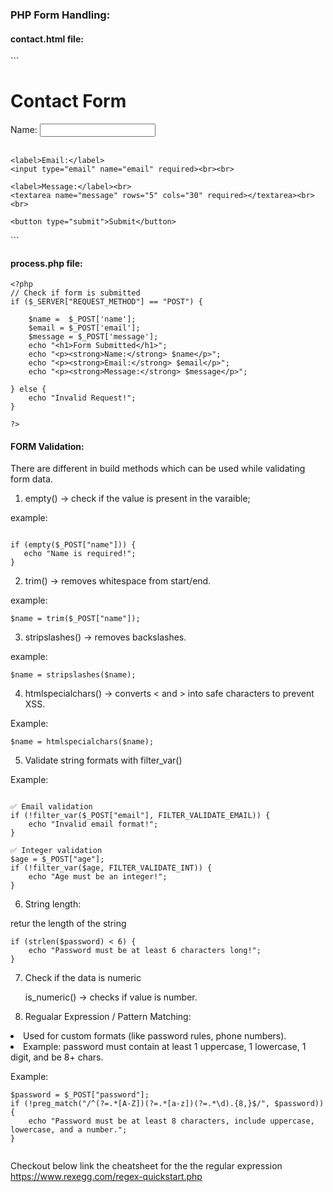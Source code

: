 <h3> PHP Form Handling: </h3>

<h4> contact.html file: </h4>
 ```
<!DOCTYPE html>
<html>
<head>
  <meta charset="UTF-8">
  <title>PHP Form Handling</title>
</head>
<body>
  <h1>Contact Form</h1>
  <form action="process.php" method="POST">
    <label>Name:</label>
    <input type="text" name="name" required><br><br>

    <label>Email:</label>
    <input type="email" name="email" required><br><br>

    <label>Message:</label><br>
    <textarea name="message" rows="5" cols="30" required></textarea><br><br>

    <button type="submit">Submit</button>
  </form>
</body>
</html>
```
 
<h4> process.php file: </h4>

```
<?php
// Check if form is submitted
if ($_SERVER["REQUEST_METHOD"] == "POST") {
 
    $name =  $_POST['name'];
    $email = $_POST['email'];
    $message = $_POST['message'];
    echo "<h1>Form Submitted</h1>";
    echo "<p><strong>Name:</strong> $name</p>";
    echo "<p><strong>Email:</strong> $email</p>";
    echo "<p><strong>Message:</strong> $message</p>";

} else {
    echo "Invalid Request!";
}

?>
```



<h4> FORM Validation: </h4>

There are different in build methods which can be used while validating form data.

1) empty() → check if the value is present in the varaible;

example: 

 ```

if (empty($_POST["name"])) {
    echo "Name is required!";
}

```
 

2) trim() → removes whitespace from start/end.

example:
```
$name = trim($_POST["name"]);
```

3) stripslashes() → removes backslashes.

example: 
```
$name = stripslashes($name);
```

4) htmlspecialchars() → converts < and > into safe characters to prevent XSS.

Example: 
```
$name = htmlspecialchars($name);
```

5) Validate string formats with filter_var()

Example:
``` 

✅ Email validation
if (!filter_var($_POST["email"], FILTER_VALIDATE_EMAIL)) {
    echo "Invalid email format!";
}

✅ Integer validation
$age = $_POST["age"];
if (!filter_var($age, FILTER_VALIDATE_INT)) {
    echo "Age must be an integer!";
}

```

6) String length:

retur the length of the string

```
if (strlen($password) < 6) {
    echo "Password must be at least 6 characters long!";
}
```
7) Check if the data is numeric

   is_numeric() → checks if value is number.
  
8) Regualar Expression / Pattern Matching:

<li> Used for custom formats (like password rules, phone numbers). </li>

<li> Example: password must contain at least 1 uppercase, 1 lowercase, 1 digit, and be 8+ chars. </li>

Example: 
```
$password = $_POST["password"];
if (!preg_match("/^(?=.*[A-Z])(?=.*[a-z])(?=.*\d).{8,}$/", $password)) {
    echo "Password must be at least 8 characters, include uppercase, lowercase, and a number.";
}


```
Checkout below link the cheatsheet for the the regular expression
https://www.rexegg.com/regex-quickstart.php
